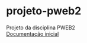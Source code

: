 # projeto-pweb2
Projeto da disciplina PWEB2
</br><a href ="https://docs.google.com/document/d/1vb8v4Un9llhQpc3IT7L_dqErlb2ZqsCQPVWK6vrmypc/edit?usp=sharing"> Documentação inicial </a>
